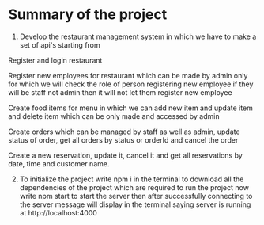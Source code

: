 # Summary of the project
1. Develop the restaurant management system in which we have to make a set of api's starting from 

Register and login restaurant 

Register new employees for restaurant which can be made by admin only for which we will check the role of person registering new employee if they will be staff not admin then it will not let them register new employee

Create food items for menu in which we can add new item and update item and delete item which can be only made and accessed by admin 

Create orders which can be managed by staff as well as admin, update status of order, get all orders by status or orderId and cancel the order

Create a new reservation, update it, cancel it and get all reservations by date, time and customer name.

2. To initialize the project write npm i in the terminal to download all the dependencies of the project which are required to run the project now write npm start to start the server then after successfully connecting to the server message will display in the terminal saying server is running at http://localhost:4000 
